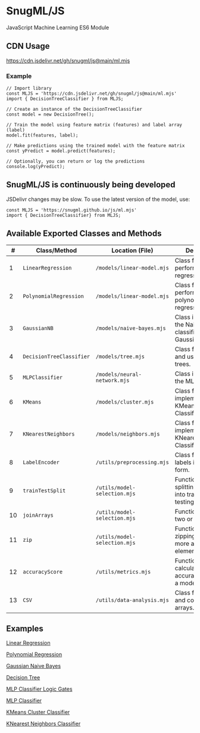 # SnugML/JS
JavaScript Machine Learning ES6 Module

## CDN Usage

https://cdn.jsdelivr.net/gh/snugml/js@main/ml.mjs

### Example


```
// Import library
const MLJS = 'https://cdn.jsdelivr.net/gh/snugml/js@main/ml.mjs'
import { DecisionTreeClassifier } from MLJS;

// Create an instance of the DecisionTreeClassifier
const model = new DecisionTree();

// Train the model using feature matrix (features) and label array (label)
model.fit(features, label);

// Make predictions using the trained model with the feature matrix
const yPredict = model.predict(features);

// Optionally, you can return or log the predictions
console.log(yPredict);
```

## SnugML/JS is continuously being developed

JSDelivr changes may be slow. To use the latest version of the model, use:

```
const MLJS = 'https://snugml.github.io/js/ml.mjs'
import { DecisionTreeClassifier} from MLJS;
```

## Available Exported Classes and Methods

| **#** | **Class/Method**          | **Location (File)**        | **Description**                                                  |
|-------|---------------------------|----------------------------|------------------------------------------------------------------|
| 1     | `LinearRegression`         | `/models/linear-model.mjs`        | Class for performing linear regression.                          |
| 2     | `PolynomialRegression`     | `/models/linear-model.mjs`        | Class for performing polynomial regression.                      |
| 3     | `GaussianNB`               | `/models/naive-bayes.mjs`         | Class implementing the Naive Bayes classifier for Gaussian data. |
| 4     | `DecisionTreeClassifier`   | `/models/tree.mjs`                | Class for building and using decision trees.                     |
| 5     | `MLPClassifier`   | `/models/neural-network.mjs`                | Class implementing the MLP classifier.                     |
| 6     | `KMeans`          | `/models/cluster.mjs`       | Class for implementing the KMeans Cluster Classifier.
| 7     | `KNearestNeighbors`          | `/models/neighbors.mjs`       | Class for implementing the KNearestNeighbors Classifier.
| 8     | `LabelEncoder`             | `/utils/preprocessing.mjs`       | Class for encoding labels into numeric form.                     |
| 9     | `trainTestSplit`           | `/utils/model-selection.mjs`     | Function for splitting datasets into training and testing sets.  |
| 10     | `joinArrays`               | `/utils/model-selection.mjs`     | Function for joining two or more arrays.                         |
| 11     | `zip`                      | `/utils/model-selection.mjs`     | Function for zipping two or more arrays element-wise.            |
| 12    | `accuracyScore`            | `/utils/metrics.mjs`             | Function to calculate the accuracy score of a model.             |
| 13    | `CSV`                     | `/utils/data-analysis.mjs`             | Class for read CSV and convert to arrays.             |

## Examples

[Linear Regression](https://snugml.github.io/js/test/01-linear-regression.html)

[Polynomial Regression](https://snugml.github.io/js/test/02-polynomial-regression.html)

[Gaussian Naive Bayes](https://snugml.github.io/js/test/03-gaussian-nb.html)

[Decision Tree](https://snugml.github.io/js/test/04-decision-tree.html)

[MLP Classifier Logic Gates ](https://snugml.github.io/js/test/05-mlp-classifier.html)

[MLP Classifier](https://snugml.github.io/js/test/06-mlp-classifier.html)

[KMeans Cluster Classifier](https://snugml.github.io/js/test/07-kmeans-classifier.html)

[KNearest Neighbors Classifier](https://snugml.github.io/js/test/08-neighbors-classifier.html)